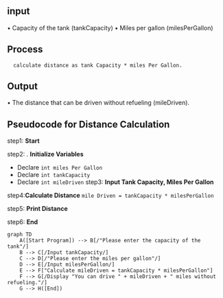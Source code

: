 ## input

•	Capacity of the tank (tankCapacity)
•	Miles per gallon (milesPerGallon)

## Process
      calculate distance as tank Capacity * miles Per Gallon.
## Output

•	The distance that can be driven without refueling (mileDriven).

## Pseudocode for Distance Calculation

step1: **Start**
   
step2: . **Initialize Variables**
   
   - Declare `int miles Per Gallon`
   - Declare `int tankCapacity`
   - Declare `int mileDriven`
step3: **Input Tank Capacity, Miles Per Gallon**
   
step4:**Calculate Distance**
     `mile Driven = tankCapacity * milesPerGallon`
    
step5: **Print Distance**
    
step6: **End**

```mermaid
graph TD
    A([Start Program]) --> B[/"Please enter the capacity of the tank"/]
    B --> C[/Input tankCapacity/]
    C --> D[/"Please enter the miles per gallon"/]
    D --> E[/Input milesPerGallon/]
    E --> F["Calculate mileDriven = tankCapacity * milesPerGallon"]
    F --> G[/Display "You can drive " + mileDriven + " miles without refueling."/]
    G --> H([End])


```
